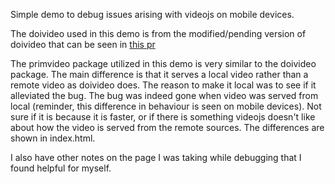 Simple demo to debug issues arising with videojs on mobile devices.

The doivideo used in this demo is from the modified/pending version of doivideo that can be seen in [this pr](https://github.com/caltechlibrary/cell-atlas/pull/1)

The primvideo package utilized in this demo is very similar to the doivideo package. The main difference is that it serves a local video rather than a remote video as doivideo does. The reason to make it local was to see if it alleviated the bug. The bug was indeed gone when video was served from local (reminder, this difference in behaviour is seen on mobile devices). Not sure if it is because it is faster, or if there is something videojs doesn't like about how the video is served from the remote sources. The differences are shown in index.html.

I also have other notes on the page I was taking while debugging that I found helpful for myself.
